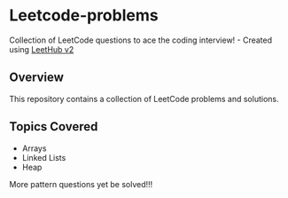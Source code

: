 # Leetcode-problems
Collection of LeetCode questions to ace the coding interview! - Created using [LeetHub v2](https://github.com/arunbhardwaj/LeetHub-2.0)

## Overview
This repository contains a collection of LeetCode problems and solutions.

## Topics Covered
- Arrays
- Linked Lists
- Heap

More pattern questions yet be solved!!!
